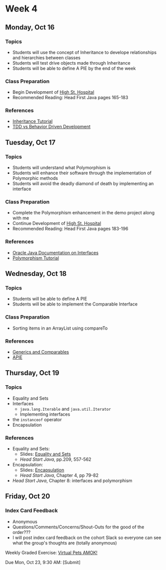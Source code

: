 # Week 4

## Monday, Oct 16

### Topics

- Students will use the concept of Inheritance to develope relationships and hierarchies between classes
- Students will test drive objects made through Inheritance
- Students will be able to define A PIE by the end of the week

	
### Class Preparation

- Begin Development of [High St. Hospital](../exercises/hospital-project.md)
- Recommended Reading: Head First Java pages 165-183

### References

- [Inheritance Tutorial](https://www.tutorialspoint.com/java/java_inheritance.htm)
- [TDD vs Behavior Driven Development](https://www.youtube.com/watch?v=4QFYTQy47yA)



## Tuesday, Oct 17

### Topics

- Students will understand what Polymorphism is
- Students will enhance their software through the implementation of Polymorphic methods
- Students will avoid the deadly diamond of death by implementing an interface

### Class Preparation

- Complete the Polymorphism enhancement in the demo project along with me
- Continue Development of [High St. Hospital](../exercises/hospital-project.md)
- Recommended Reading: Head First Java pages 183-196

### References

- [Oracle Java Documentation on Interfaces](https://docs.oracle.com/javase/tutorial/java/IandI/index.html)
- [Polymorphism Tutorial](https://www.tutorialspoint.com/java/java_polymorphism.htm)



## Wednesday, Oct 18

### Topics

- Students will be able to define A PIE
- Students will be able to implement the Comparable Interface

	
### Class Preparation

- Sorting items in an ArrayList using compareTo

### References

- [Generics and Comparables](/generics-and-comparables.md)
- [APIE](https://wecancodeit.github.io/java-slides/objects/a-pie/)



## Thursday, Oct 19

### Topics

- Equality and Sets
- Interfaces
	- `java.lang.Iterable` and `java.util.Iterator`
	- Implementing interfaces
- the `instanceof` operator
- Encapsulation

### References

- Equality and Sets:
	- Slides: [Equality and Sets](https://wecancodeit.github.io/java-slides/objects/equality-and-sets/)
	- *Head Start Java*, pp.209, 557-562
- Encapsulation:
	- Slides: [Encapsulation](https://wecancodeit.github.io/java-slides/objects/encapsulation/)
	- *Head Start Java*, Chapter 4, pp 79-82
- *Head Start Java*, Chapter 8: interfaces and polymorphism

	
## Friday, Oct 20

### Index Card Feedback
 
 - Anonymous
 - Questions/Comments/Concerns/Shout-Outs for the good of the order???
 - I will post index card feedback on the cohort Slack so everyone can see what the group's thoughts are (totally anonymous)


Weekly Graded Exercise: [Virtual Pets AMOK!](../exercises/virtual-pets-amok)

Due Mon, Oct 23, 9:30 AM: [Submit]

